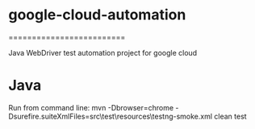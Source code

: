 # google-cloud-automation
=========================

Java WebDriver test automation project for google cloud

Java
====

Run from command line: mvn -Dbrowser=chrome -Dsurefire.suiteXmlFiles=src\test\resources\testng-smoke.xml clean test
